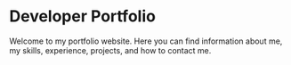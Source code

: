 # Developer Portfolio

Welcome to my portfolio website. Here you can find information about me, my skills, experience, projects, and how to contact me.
